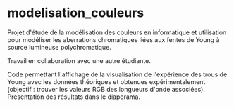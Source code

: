 # modelisation_couleurs
Projet d'étude de la modélisation des couleurs en informatique et utilisation pour modéliser les aberrations chromatiques liées aux fentes de Young à source lumineuse polychromatique.

Travail en collaboration avec une autre étudiante.

Code permettant l'affichage de la visualisation de l'expérience des trous de Young avec les données théoriques et obtenues expérimentalement (objectif : trouver les valeurs RGB des longueurs d'onde associées).
Présentation des résultats dans le diaporama.
